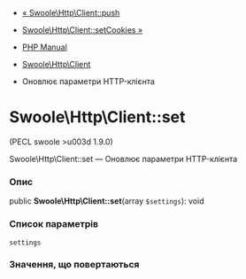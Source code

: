 - [« Swoole\Http\Client::push](swoole-http-client.push.md)
- [Swoole\Http\Client::setCookies
»](swoole-http-client.setcookies.md)

- [PHP Manual](index.md)
- [Swoole\Http\Client](class.swoole-http-client.md)
- Оновлює параметри HTTP-клієнта

# Swoole\Http\Client::set

(PECL swoole \>u003d 1.9.0)

Swoole\Http\Client::set — Оновлює параметри HTTP-клієнта

### Опис

public **Swoole\Http\Client::set**(array `$settings`): void

### Список параметрів

`settings`

### Значення, що повертаються
